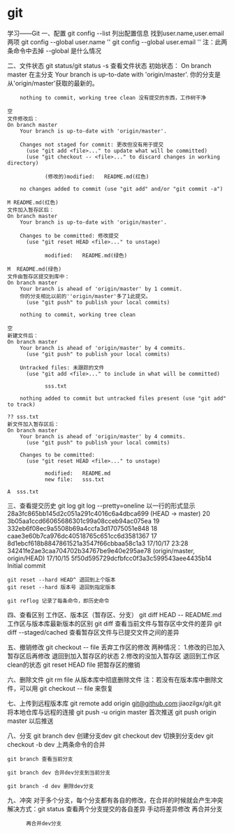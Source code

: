 # git
学习——Git
一、配置
	git config --list 列出配置信息
	找到user.name,user.email两项
	git config --global user.name ''
	git config --global user.email ''
	注：此两条命令中去掉 --global 是什么情况

二、文件状态
	git status/git status -s 查看文件状态
	初始状态：
	On branch master 在主分支
		Your branch is up-to-date with 'origin/master'.  你的分支是从'origin/master'获取的最新的。
		
		nothing to commit, working tree clean 没有提交的东西，工作树干净
		
	空
	文件修改后：
	On branch master
		Your branch is up-to-date with 'origin/master'.

		Changes not staged for commit: 更改但没有用于提交
		  (use "git add <file>..." to update what will be committed)
		  (use "git checkout -- <file>..." to discard changes in working directory)

				(修改的)modified:   README.md(红色)

		no changes added to commit (use "git add" and/or "git commit -a")
	
	M README.md(红色)
	文件加入暂存区后：
	On branch master
		Your branch is up-to-date with 'origin/master'.

		Changes to be committed: 修改提交
		  (use "git reset HEAD <file>..." to unstage)

				modified:   README.md(绿色)
	
	M  README.md(绿色)
	文件由暂存区提交到库中：
	On branch master
		Your branch is ahead of 'origin/master' by 1 commit. 
		你的分支相比以前的''origin/master'多了1此提交。
		  (use "git push" to publish your local commits)

		nothing to commit, working tree clean

	空
	新建文件后：
	On branch master
		Your branch is ahead of 'origin/master' by 4 commits.
		  (use "git push" to publish your local commits)

		Untracked files: 未跟踪的文件
		  (use "git add <file>..." to include in what will be committed)

				sss.txt

		nothing added to commit but untracked files present (use "git add" to track)
	
	?? sss.txt
	新文件加入暂存区后：
	On branch master
		Your branch is ahead of 'origin/master' by 4 commits.
		  (use "git push" to publish your local commits)

		Changes to be committed:
		  (use "git reset HEAD <file>..." to unstage)

				modified:   README.md
				new file:   sss.txt

	A  sss.txt

三、查看提交历史
	git log
	git log --pretty=oneline 以一行的形式显示
		28a3fc865bb145d2c051a291c4016c6a4dbca699 (HEAD -> master) 20
		3b05aa1ccd66065686301c99a08cceb94ac075ea 19
		332eb6f08ec9a5508b69a4ccfa3d17075051e848 18
		caae3e60b7ca976dc40518765c651cc6d3581367 17
		8d1ebcf618b8847861521a3547f66cbbaa58c1a3 17/10/17 23:28
		34241fe2ae3caa704702b34767be9e40e295ae78 (origin/master, origin/HEAD) 17/10/15
		5f50d595729dcfbfcc0f3a3c599543aee4435b14 Initial commit
	
	git reset --hard HEAD^ 退回到上个版本
	git reset --hard 版本号 退回到指定版本

	git reflog 记录了每条命令，即历史命令

四、查看区别
	工作区、版本区（暂存区、分支）
	git diff HEAD -- README.md 工作区与版本库最新版本的区别
	git diff 查看当前文件与暂存区中文件的差异
	git diff --staged/cached  查看暂存区文件与已提交文件之间的差异

五、撤销修改
	git checkout -- file 丢弃工作区的修改
	两种情况：
		1.修改的已加入暂存区后再修改
			退回到加入暂存区的状态
		2.修改的没加入暂存区
			退回到工作区clean的状态
	git reset HEAD file 把暂存区的撤销

六、删除文件
	git rm file 从版本库中彻底删除文件
	注：若没有在版本库中删除文件，可以用 git checkout -- file 来恢复

七、上传到远程版本库
	git remote add origin git@github.com:jiaozilgx/git.git
	将本地仓库与远程的连接
	git push -u origin master 首次推送
	git push origin master 以后推送

八、分支
	git branch dev 创建分支dev
	git checkout dev 切换到分支dev
	git checkout -b dev 上两条命令的合并
	
	git branch 查看当前分支

	git branch dev 合并dev分支到当前分支

	git branch -d dev 删除dev分支

九、冲突
	对于多个分支，每个分支都有各自的修改，在合并的时候就会产生冲突
	解决方式：git status 查看两个分支提交的各自差异
			  手动将差异修改
			  再合并分支

		  再合并dev分支






















	


